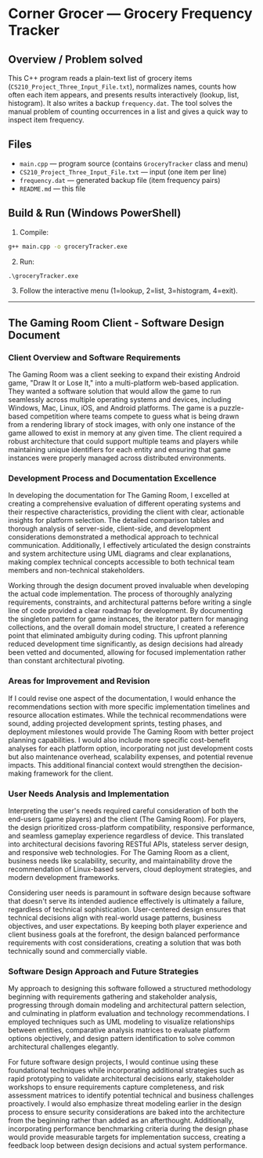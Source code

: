 # Corner Grocer — Grocery Frequency Tracker
## Overview / Problem solved
This C++ program reads a plain-text list of grocery items (`CS210_Project_Three_Input_File.txt`), normalizes names, counts how often each item appears, and presents results interactively (lookup, list, histogram). It also writes a backup `frequency.dat`. The tool solves the manual problem of counting occurrences in a list and gives a quick way to inspect item frequency.
## Files
- `main.cpp` — program source (contains `GroceryTracker` class and menu)
- `CS210_Project_Three_Input_File.txt` — input (one item per line)
- `frequency.dat` — generated backup file (item frequency pairs)
- `README.md` — this file
## Build & Run (Windows PowerShell)
1. Compile:
```cmd
g++ main.cpp -o groceryTracker.exe
```
2. Run:
```cmd
.\groceryTracker.exe
```
3. Follow the interactive menu (1=lookup, 2=list, 3=histogram, 4=exit).

---

## The Gaming Room Client - Software Design Document

### Client Overview and Software Requirements

The Gaming Room was a client seeking to expand their existing Android game, "Draw It or Lose It," into a multi-platform web-based application. They wanted a software solution that would allow the game to run seamlessly across multiple operating systems and devices, including Windows, Mac, Linux, iOS, and Android platforms. The game is a puzzle-based competition where teams compete to guess what is being drawn from a rendering library of stock images, with only one instance of the game allowed to exist in memory at any given time. The client required a robust architecture that could support multiple teams and players while maintaining unique identifiers for each entity and ensuring that game instances were properly managed across distributed environments.

### Development Process and Documentation Excellence

In developing the documentation for The Gaming Room, I excelled at creating a comprehensive evaluation of different operating systems and their respective characteristics, providing the client with clear, actionable insights for platform selection. The detailed comparison tables and thorough analysis of server-side, client-side, and development considerations demonstrated a methodical approach to technical communication. Additionally, I effectively articulated the design constraints and system architecture using UML diagrams and clear explanations, making complex technical concepts accessible to both technical team members and non-technical stakeholders.

Working through the design document proved invaluable when developing the actual code implementation. The process of thoroughly analyzing requirements, constraints, and architectural patterns before writing a single line of code provided a clear roadmap for development. By documenting the singleton pattern for game instances, the iterator pattern for managing collections, and the overall domain model structure, I created a reference point that eliminated ambiguity during coding. This upfront planning reduced development time significantly, as design decisions had already been vetted and documented, allowing for focused implementation rather than constant architectural pivoting.

### Areas for Improvement and Revision

If I could revise one aspect of the documentation, I would enhance the recommendations section with more specific implementation timelines and resource allocation estimates. While the technical recommendations were sound, adding projected development sprints, testing phases, and deployment milestones would provide The Gaming Room with better project planning capabilities. I would also include more specific cost-benefit analyses for each platform option, incorporating not just development costs but also maintenance overhead, scalability expenses, and potential revenue impacts. This additional financial context would strengthen the decision-making framework for the client.

### User Needs Analysis and Implementation

Interpreting the user's needs required careful consideration of both the end-users (game players) and the client (The Gaming Room). For players, the design prioritized cross-platform compatibility, responsive performance, and seamless gameplay experience regardless of device. This translated into architectural decisions favoring RESTful APIs, stateless server design, and responsive web technologies. For The Gaming Room as a client, business needs like scalability, security, and maintainability drove the recommendation of Linux-based servers, cloud deployment strategies, and modern development frameworks.

Considering user needs is paramount in software design because software that doesn't serve its intended audience effectively is ultimately a failure, regardless of technical sophistication. User-centered design ensures that technical decisions align with real-world usage patterns, business objectives, and user expectations. By keeping both player experience and client business goals at the forefront, the design balanced performance requirements with cost considerations, creating a solution that was both technically sound and commercially viable.

### Software Design Approach and Future Strategies

My approach to designing this software followed a structured methodology beginning with requirements gathering and stakeholder analysis, progressing through domain modeling and architectural pattern selection, and culminating in platform evaluation and technology recommendations. I employed techniques such as UML modeling to visualize relationships between entities, comparative analysis matrices to evaluate platform options objectively, and design pattern identification to solve common architectural challenges elegantly.

For future software design projects, I would continue using these foundational techniques while incorporating additional strategies such as rapid prototyping to validate architectural decisions early, stakeholder workshops to ensure requirements capture completeness, and risk assessment matrices to identify potential technical and business challenges proactively. I would also emphasize threat modeling earlier in the design process to ensure security considerations are baked into the architecture from the beginning rather than added as an afterthought. Additionally, incorporating performance benchmarking criteria during the design phase would provide measurable targets for implementation success, creating a feedback loop between design decisions and actual system performance.
